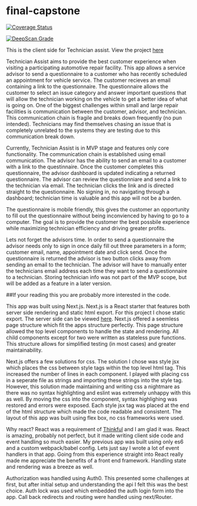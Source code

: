 # final-capstone

[![Coverage Status](https://coveralls.io/repos/github/sretundijr/final-capstone/badge.svg?branch=master)](https://coveralls.io/github/sretundijr/final-capstone?branch=master)

[![DeepScan Grade](https://deepscan.io/api/projects/1287/branches/3452/badge/grade.svg)](https://deepscan.io/dashboard/#view=project&pid=1287&bid=3452)


This is the client side for Technician assist.  View the project [here](https://www.technician-assist.com/)

Technician Assist aims to provide the best customer experience when visiting a participating automotive repair facility.  This app allows a service advisor to send a questionnaire to a customer who has recently scheduled an appointment for vehicle service.  The customer recieves an email containing a link to the questionnaire. The questionnaire allows the customer to select an issue category and answer important questions that will allow the technician working on the vehicle to get a better idea of what is going on.  One of the biggest challenges within small and large repair facilities is communication between the customer, advisor, and technician.  This communication chain is fragile and breaks down frequently (no pun intended).  Technicians may find themselves chasing an issue that is completely unrelated to the systems they are testing due to this communication break down.

Currently, Technician Assist is in MVP stage and features only core functionality.  The communication chain is established using email communication.  The advisor has the ability to send an email to a customer with a link to the questinnaire.  Once the customer completes this questionnaire, the advisor dashboard is updated indicating a returned questionnaire.  The advisor can review the questionniare and send a link to the technician via email.  The technician clicks the link and is directed straight to the questionnaire.  No signing in, no navigating through a dashboard; technician time is valuable and this app will not be a burden.

The questionnaire is mobile friendly, this gives the customer an opportunity to fill out the questionnaire without being inconvienced by having to go to a computer.  The goal is to provide the customer the best possbile experience while maximizing technician efficiency and driving greater profits.

Lets not forget the advisors time.  In order to send a questionnaire the advisor needs only to sign in once daily fill out three parameters in a form; customer email, name, appointment date and click send.  Once the questionnaire is returned the advisor is two button clicks away from sending an email to the technician.  The advisor will have to manually enter the technicians email address each time they want to send a questionnaire to a technician.  Storing technician info was not part of the MVP scope, but will be added as a feature in a later version.


##If your reading this you are probably more interested in the code.

This app was built using Next.js.  Next.js is a React starter that features both server side rendering and static html export. For this project I chose static export.  The server side can be viewed [here](https://github.com/sretundijr/final_capstone_api).  Next.js offered a seemless page structure which fit the apps structure perfectly.  This page structure allowed the top level components to handle the state and rendering.  All child components except for two were written as stateless pure functions.  This structure allows for simplified testing (in most cases) and greater maintainability.

Next.js offers a few solutions for css.  The solution I chose was style jsx which places the css between style tags within the top level html tag.  This increased the number of lines in each component.  I played with placing css in a seperate file as strings and importing these strings into the style tag.  However, this solution made maintaining and writing css a nightmare as there was no syntax highlighting and eslint was extremely unhappy with this as well.  By moving the css into the component, syntax highlighing was restored and errors were exposed.  Each style jsx tag was placed at the end of the html structure which made the code readable and consistent.  The layout of this app was built using flex box, no css frameworks were used.

Why react?  React was a requirement of [Thinkful](https://www.thinkful.com/) and I am glad it was.  React is amazing, probably not perfect, but it made writing client side code and event handling so much easier.  My previous app was built using only es6 and a custom webpack/babel config.  Lets just say I wrote a lot of event handlers in that app.  Going from this experience straight into React really made me appreciate the benefits of a front end framework.  Handling state and rendering was a breeze as well.

Authorization was handled using Auth0.  This presented some challenges at first, but after initial setup and understanding the api I felt this was the best choice.  Auth lock was used which embedded the auth login form into the app.  Call back redirects and routing were handled using next/Router.  




